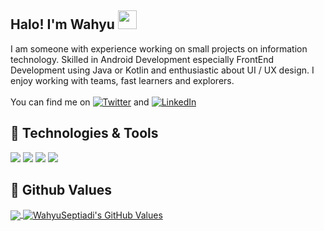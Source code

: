 ## Halo! I'm **Wahyu** <img src="https://raw.githubusercontent.com/iampavangandhi/iampavangandhi/master/gifs/Hi.gif" width="30px"></h2> 

I am someone with experience working on small projects on information technology. Skilled in Android Development especially FrontEnd Development using Java or Kotlin and enthusiastic about UI / UX design. I enjoy working with teams, fast learners and explorers. 
<br><br>You can find me on [![Twitter][1.1]][1] and [![LinkedIn][2.1]][2]

## 🔧 Technologies & Tools
![](https://img.shields.io/badge/Code-Kotlin-informational?style=flat&logo=kotlin&logoColor=white&color=1C68C5)
![](https://img.shields.io/badge/Code-Java-informational?style=flat&logo=java&logoColor=white&color=1C68C5)
![](https://img.shields.io/badge/OS-Linux-informational?style=flat&logo=linux&logoColor=white&color=1C68C5)
![](https://img.shields.io/badge/Shell-Bash-informational?style=flat&logo=gnu-bash&logoColor=white&color=1C68C5)

## 🌱 Github Values
  <a href="https://github.com/WahyuSeptiadi/WahyuSeptiadi">
    <img align="center" src="https://github-readme-stats.vercel.app/api/top-langs/?username=wahyuseptiadi&layout=compact&hide=php,css,html&text_color=C9CACC&title_color=FFFFFF&icon_color=1C68C5&bg_color=0D1117" />
  </a>
  <a href="https://github.com/WahyuSeptiadi/WahyuSeptiadi">
    <img align="center" src="https://github-readme-stats.vercel.app/api?username=wahyuseptiadi&show_icons=true&line_height=20&count_private=false&text_color=C9CACC&title_color=FFFFFF&icon_color=1C68C5&bg_color=0D1117" alt="WahyuSeptiadi's GitHub Values" />
  </a>

<!-- icons without padding -->
[1.1]: http://i.imgur.com/wWzX9uB.png (twitter)
[2.1]: https://raw.githubusercontent.com/MartinHeinz/MartinHeinz/master/linkedin-3-16.png (linkedIn)

<!-- links to your social media accounts -->
[1]: https://twitter.com/whysptd_
[2]: https://www.linkedin.com/in/wahyuseptiadi
